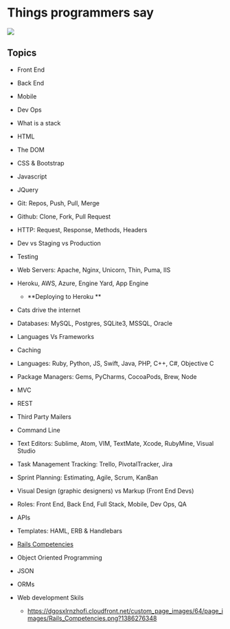 # Things programmers say

<a href="https://www.youtube.com/watch?v=BR8zFANeBGQ" target="_blank"><img src="https://raw.githubusercontent.com/dladowitz/coding-for-non-coders/master/curriculum/images/shit_silicon_valley_says.png"> </a>
## Topics
* Front End
* Back End
* Mobile
* Dev Ops
* What is a stack
* HTML
* The DOM
* CSS & Bootstrap
* Javascript
* JQuery
* Git: Repos, Push, Pull, Merge
* Github: Clone, Fork, Pull Request
* HTTP: Request, Response, Methods, Headers
* Dev vs Staging vs Production
* Testing
* Web Servers: Apache, Nginx, Unicorn, Thin, Puma, IIS
* Heroku, AWS, Azure, Engine Yard, App Engine
	* **Deploying to Heroku	 **
* Cats drive the internet
* Databases: MySQL, Postgres, SQLite3, MSSQL, Oracle
* Languages Vs Frameworks
* Caching
* Languages: Ruby, Python, JS, Swift, Java, PHP, C++, C#, Objective C
* Package Managers: Gems, PyCharms, CocoaPods, Brew, Node
* MVC
* REST
* Third Party Mailers
* Command Line
* Text Editors: Sublime, Atom, VIM, TextMate, Xcode, RubyMine, Visual Studio
* Task Management Tracking: Trello, PivotalTracker, Jira
* Sprint Planning: Estimating, Agile, Scrum, KanBan
* Visual Design (graphic designers) vs Markup (Front End Devs)
* Roles: Front End, Back End, Full Stack, Mobile, Dev Ops, QA
* APIs
* Templates: HAML, ERB & Handlebars
* <a href ="https://dgosxlrnzhofi.cloudfront.net/custom_page_images/64/page_images/Rails_Competencies.png?1386276348" target="_blank">Rails Competencies</a> 
* Object Oriented Programming
* JSON
* ORMs






* Web development Skils
	*  https://dgosxlrnzhofi.cloudfront.net/custom_page_images/64/page_images/Rails_Competencies.png?1386276348
